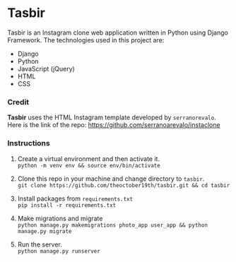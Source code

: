 # Tasbir
Tasbir is an Instagram clone web application written in Python using Django Framework. The technologies used in this project are: 
* Django
* Python
* JavaScript (jQuery)
* HTML
* CSS

### Credit
**Tasbir** uses the HTML Instagram template developed by `serranorevalo`. Here is the link of the repo: https://github.com/serranoarevalo/instaclone

### Instructions

1. Create a virtual environment and then activate it.  
    `python -m venv env && source env/bin/activate`

2. Clone this repo in your machine and change directory to `tasbir`.  
    `git clone https://github.com/theoctober19th/tasbir.git && cd tasbir`

3. Install packages from `requirements.txt`  
    `pip install -r requirements.txt`

4. Make migrations and migrate  
    `python manage.py makemigrations photo_app user_app && python manage.py migrate`

5. Run the server.  
    `python manage.py runserver`


